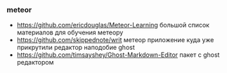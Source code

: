 ### meteor

+ https://github.com/ericdouglas/Meteor-Learning большой список материалов для обучения метеору
+ https://github.com/skippednote/writ метеор приложение куда уже прикрутили редактор наподобие ghost
+ https://github.com/timsayshey/Ghost-Markdown-Editor пакет с ghost редактором